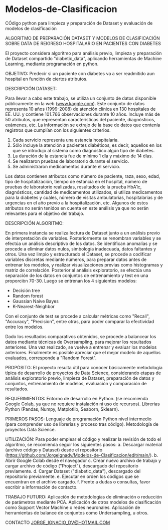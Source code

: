 # Modelos-de-Clasificacion
CÓdigo python para limpieza y preparación de Dataset y evaluación de modelos de clasificación


ALGORITMO DE PREPARACIÓN DATASET Y MODELOS DE CLASIFICACIÓN SOBRE DATA DE REIGRESO HOSPITALARIO EN PACIENTES CON DIABETES

El proyecto considera algoritmo para análisis previo, limpieza y preparación de Dataset compartido "diabetic_data", 
aplicando herramientas de Machine Learning, mediante programación en python.

OBJETIVO: Predecir si un paciente con diabetes va a ser readmitido aun hospital en función de ciertos atributos.


DESCRIPCIÓN DATASET:

Para llevar a cabo este trabajo, se utiliza un conjunto de datos disponible públicamente en la web (www.kaggle.com). 
Este conjunto de datos representa 10 años (1999-2008) de atención clínica en 130 hospitales de EE. UU. y contiene 
101.766 observaciones durante 10 años. Incluye más de 50 atributos, que representan características del paciente,
diagnósticos, exámenes, etc. La información se extrajo de la base de datos que contenía registros que cumplían con los 
siguientes criterios.

1) Cada servicio representa una estancia hospitalaria.
2) Sólo incluye la atención a pacientes diabéticos, es decir, aquellos en los que se introdujo al sistema como diagnóstico 
   algún tipo de diabetes.
3) La duración de la estancia fue de mínimo 1 día y máximo de 14 días.
4) Se realizaron pruebas de laboratorio durante el servicio.
5) Se administraron medicamentos durante el servicio.

Los datos contienen atributos como número de paciente, raza, sexo, edad, tipo de hospitalización, tiempo de estancia en el 
hospital, número de pruebas de laboratorio realizadas, resultados de la prueba HbA1c, diagnósticos, cantidad de medicamentos 
utilizados, si utiliza medicamentos para la diabetes y cuáles, número de visitas ambulatorias, hospitalarias y de urgencias 
en el año previo a la hospitalización, etc. Algunos de estos atributos no serán tenidos en cuenta en este análisis ya que no 
serán relevantes para el objetivo del trabajo.


DESCRIPCIÓN ALGORITMO:

En primera instancia se realiza lectura de Dataset junto a un análisis previo de interpretación de variables. Posteriormente se renombran variables y se efectúa un análisis descriptivo de los datos. Se identifican anomalías y se procede a eliminar datos nulos, simbología inadecuada, datos faltantes y otros. 
Una vez limpio y estructurado el Dataset, se procede a codificar variables discretas mediante números, para preparar datos antes de entrenar los modelos, y realizar visualizaciones previas como histogramas y matriz de correlación.
Posterior al análisis exploratorio, se efectúa una separación de los datos en conjuntos de entrenamiento y test en una proporciòn 70-30. Luego se entrenan los 4 siguientes modelos:
- Decisión tree
- Random forest
- Gaussian Naive Bayes
- K-Nearest-Neighbor

Con el conjunto de test se procede a calcular métricas como "Recall", "Accuracy", "Precision", entre otras, para poder comparar la efectividad entre los modelos.

Dado los resultados comparativos obtenidos, se procede a balancear los datos mediante técnicas de Oversampling, para mejorar los resultados anteriores. Una vez realizado, se vuelve a entrenar y evaluar los modelos anteriores. Finalmente es posible apreciar que el mejor modelo de aquellos evaluados, corresponde a "Random Forest".


PROPÓSITO:
El proyecto resulta útil para conocer básicamente metodología típica de desarrollo de proyectos de Data Science, considerando etapas de análisis exploratorio previo, limpieza de Dataset, preparación de datos y conjuntos, entrenamiento de modelos, evaluación y comparación de resultados.


REQUERIMIENTOS:
Entorno de desarrollo en Python. (se recomienda Google Colab, ya que no requiere instalación ni uso de recursos).
Librerias Python (Pandas, Numpy, Matplotlib, Seaborn, Sklearn).


PRIMEROS PASOS:
Lenguaje de programación Python nivel intermedio (para comprender uso de librerías y proceso tras código).
Metodología de proyectos Data Science.


UTILIZACIÓN:
Para poder emplear el código y realizar la revisión de todo el algoritmo, se recomienda seguir los siguientes pasos:
a. Descargar material (archivo código y Dataset) desde el repositorio (https://github.com/JorgeIgnadv/Modelos-de-Clasificacion/edit/main/).
b. Abrir Google Colab desde el navegador
c. Crear nuevo archivo de trabajo y cargar archivo de código ("Project"), descargado del repositorio previamente.
d. Cargar Dataset ("diabetic_data"), descargado del repositorio previamente.
e. Ejecutar en orden los códigos que se encuentran en el archivo cargado.
f. Frente a dudas o consultas, favor escribir a información de contacto.

TRABAJO FUTURO:
Aplicación de metodologías de eliminación o reducción de parámetros mediante PCA.
Aplicación de otros modelos de clasificación como Support Vector Machine o redes neuronales.
Aplicación de herramientas de balance de conjuntos como Undersampling, u otros.


CONTACTO
JORGE_IGNACIO_DV@HOTMAIL.COM
